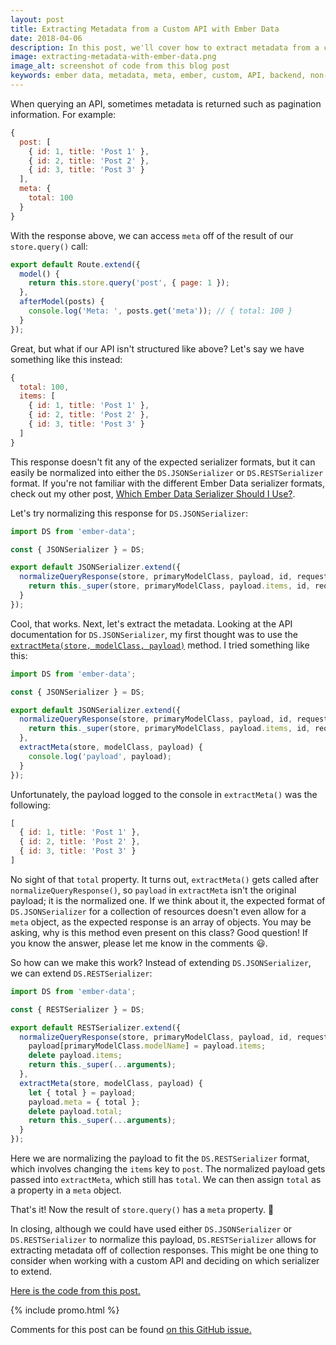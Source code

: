 ```yaml
---
layout: post
title: Extracting Metadata from a Custom API with Ember Data
date: 2018-04-06
description: In this post, we'll cover how to extract metadata from a customer API with Ember Data.
image: extracting-metadata-with-ember-data.png
image_alt: screenshot of code from this blog post
keywords: ember data, metadata, meta, ember, custom, API, backend, non-standard
---
```


When querying an API, sometimes metadata is returned such as pagination information. For example:

```js
{
  post: [
    { id: 1, title: 'Post 1' },
    { id: 2, title: 'Post 2' },
    { id: 3, title: 'Post 3' }
  ],
  meta: {
    total: 100
  }
}
```

With the response above, we can access `meta` off of the result of our `store.query()` call:

```js
export default Route.extend({
  model() {
    return this.store.query('post', { page: 1 });
  },
  afterModel(posts) {
    console.log('Meta: ', posts.get('meta')); // { total: 100 }
  }
});
```

Great, but what if our API isn't structured like above? Let's say we have something like this instead:

```js
{
  total: 100,
  items: [
    { id: 1, title: 'Post 1' },
    { id: 2, title: 'Post 2' },
    { id: 3, title: 'Post 3' }
  ]
}
```

This response doesn't fit any of the expected serializer formats, but it can easily be normalized into either the `DS.JSONSerializer` or `DS.RESTSerializer` format. If you're not familiar with the different Ember Data serializer formats, check out my other post, [Which Ember Data Serializer Should I Use?](/2015/12/05/which-ember-data-serializer-should-i-use.html).

Let's try normalizing this response for `DS.JSONSerializer`:

```js
import DS from 'ember-data';

const { JSONSerializer } = DS;

export default JSONSerializer.extend({
  normalizeQueryResponse(store, primaryModelClass, payload, id, requestType) {
    return this._super(store, primaryModelClass, payload.items, id, requestType);
  }
});
```

Cool, that works. Next, let's extract the metadata. Looking at the API documentation for `DS.JSONSerializer`, my first thought was to use the [`extractMeta(store, modelClass, payload)`](https://www.emberjs.com/api/ember-data/3.0/classes/DS.JSONSerializer/methods/extractMeta?anchor=extractMeta) method. I tried something like this:

```js
import DS from 'ember-data';

const { JSONSerializer } = DS;

export default JSONSerializer.extend({
  normalizeQueryResponse(store, primaryModelClass, payload, id, requestType) {
    return this._super(store, primaryModelClass, payload.items, id, requestType);
  },
  extractMeta(store, modelClass, payload) {
    console.log('payload', payload);
  }
});
```

Unfortunately, the payload logged to the console in `extractMeta()` was the following:

```js
[
  { id: 1, title: 'Post 1' },
  { id: 2, title: 'Post 2' },
  { id: 3, title: 'Post 3' }
]
```

No sight of that `total` property. It turns out, `extractMeta()` gets called after `normalizeQueryResponse()`, so `payload` in `extractMeta` isn't the original payload; it is the normalized one. If we think about it, the expected format of `DS.JSONSerializer` for a collection of resources doesn't even allow for a `meta` object, as the expected response is an array of objects. You may be asking, why is this method even present on this class? Good question! If you know the answer, please let me know in the comments 😃.

So how can we make this work? Instead of extending `DS.JSONSerializer`, we can extend `DS.RESTSerializer`:

```js
import DS from 'ember-data';

const { RESTSerializer } = DS;

export default RESTSerializer.extend({
  normalizeQueryResponse(store, primaryModelClass, payload, id, requestType) {
    payload[primaryModelClass.modelName] = payload.items;
    delete payload.items;
    return this._super(...arguments);
  },
  extractMeta(store, modelClass, payload) {
    let { total } = payload;
    payload.meta = { total };
    delete payload.total;
    return this._super(...arguments);
  }
});
```

Here we are normalizing the payload to fit the `DS.RESTSerializer` format, which involves changing the `items` key to `post`. The normalized payload gets passed into `extractMeta`, which still has `total`. We can then assign `total` as a property in a `meta` object.

That's it! Now the result of `store.query()` has a `meta` property. 🙌

In closing, although we could have used either `DS.JSONSerializer` or `DS.RESTSerializer` to normalize this payload, `DS.RESTSerializer` allows for extracting metadata off of collection responses. This might be one thing to consider when working with a custom API and deciding on which serializer to extend.

[Here is the code from this post.](https://github.com/skaterdav85/extracting-metadata-in-ember-data)

{% include promo.html %}

Comments for this post can be found [on this GitHub issue.](https://github.com/skaterdav85/extracting-metadata-in-ember-data/issues/1)
